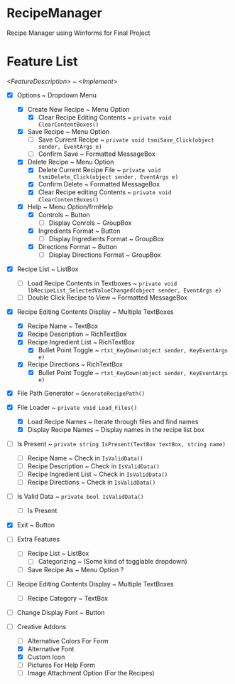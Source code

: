 # RecipeManager
 Recipe Manager using Winforms for Final Project

# Feature List
*\<FeatureDescription> ~ \<Implement>*
 - [x] Options ~ Dropdown Menu
    - [x] Create New Recipe ~ Menu Option
      - [x] Clear Recipe Editing Contents ~ `private void ClearContentBoxes()`
    - [x] Save Recipe ~ Menu Option
      - [ ] Save Current Recipe ~ `private void tsmiSave_Click(object sender, EventArgs e)`
      - [ ] Confirm Save ~ Formatted MessageBox
    - [x] Delete Recipe ~ Menu Option
      - [x] Delete Current Recipe File ~ `private void tsmiDelete_Click(object sender, EventArgs e)`
      - [x] Confirm Delete ~ Formatted MessageBox
      - [x] Clear Recipe editing Contents ~ `private void ClearContentBoxes()`
    - [x] Help ~ Menu Option/frmHelp
      - [x] Controls ~ Button
          - [ ] Display Conrols ~ GroupBox
       - [x] Ingredients Format ~ Button
          - [ ] Display Ingredients Format ~ GroupBox
       - [x] Directions Format ~ Button
          - [ ] Display Directions Format ~ GroupBox
 - [x] Recipe List ~ ListBox
    - [ ] Load Recipe Contents in Textboxes ~ `private void lbRecipeList_SelectedValueChanged(object sender, EventArgs e)`
    - [ ] Double Click Recipe to View ~ Formatted MessageBox
 - [x] Recipe Editing Contents Display ~ Multiple TextBoxes
    - [x] Recipe Name ~ TextBox
    - [x] Recipe Description ~ RichTextBox
    - [x] Recipe Ingredient List ~ RichTextBox
       - [x] Bullet Point Toggle ~ `rtxt_KeyDown(object sender, KeyEventArgs e)`
    - [x] Recipe Directions ~ RichTextBox
       - [x] Bullet Point Toggle ~ `rtxt_KeyDown(object sender, KeyEventArgs e)`
 - [x] File Path Generator ~ `GenerateRecipePath()`
 - [x] File Loader ~ `private void Load_Files()`
    - [x] Load Recipe Names ~ Iterate through files and find names
    - [x] Display Recipe Names ~ Display names in the recipe list box
 - [ ] Is Present ~ `private string IsPresent(TextBox textBox, string name)`
    - [ ] Recipe Name ~ Check in `IsValidData()`
    - [ ] Recipe Description ~ Check in `IsValidData()`
    - [ ] Recipe Ingredient List ~ Check in `IsValidData()`
    - [ ] Recipe Directions ~ Check in `IsValidData()`
 - [ ] Is Valid Data ~ `private bool IsValidData()`
    - [ ] Is Present
 - [x] Exit ~ Button



 - [ ] Extra Features
    - [ ] Recipe List ~ ListBox
       - [ ] Categorizing ~ (Some kind of togglable dropdown)
   - [ ] Save Recipe As ~ Menu Option ?
 - [ ] Recipe Editing Contents Display ~ Multiple TextBoxes
    - [ ] Recipe Category ~ TextBox
 - [ ] Change Display Font ~ Button

 - [ ] Creative Addons
    - [ ] Alternative Colors For Form
    - [x] Alternative Font
    - [x] Custom Icon
    - [ ] Pictures For Help Form
    - [ ] Image Attachment Option (For the Recipes)